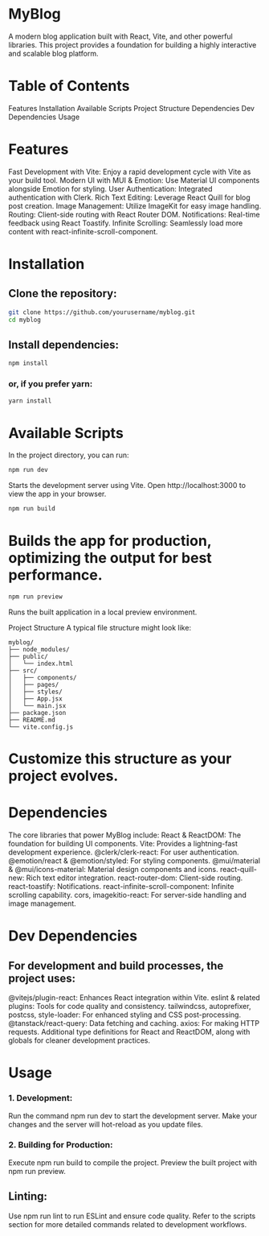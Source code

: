 # MyBlog
A modern blog application built with React, Vite, and other powerful libraries. This project provides a foundation for building a highly interactive and scalable blog platform.

# Table of Contents
Features
Installation
Available Scripts
Project Structure
Dependencies
Dev Dependencies
Usage


# Features
Fast Development with Vite: Enjoy a rapid development cycle with Vite as your build tool.
Modern UI with MUI & Emotion: Use Material UI components alongside Emotion for styling.
User Authentication: Integrated authentication with Clerk.
Rich Text Editing: Leverage React Quill for blog post creation.
Image Management: Utilize ImageKit for easy image handling.
Routing: Client-side routing with React Router DOM.
Notifications: Real-time feedback using React Toastify.
Infinite Scrolling: Seamlessly load more content with react-infinite-scroll-component.

# Installation
## Clone the repository:

```bash
git clone https://github.com/yourusername/myblog.git
cd myblog
```
## Install dependencies:

```bash
npm install
```
### or, if you prefer yarn:

```bash
yarn install
```
# Available Scripts
In the project directory, you can run:
```bash 
npm run dev
```

Starts the development server using Vite. Open http://localhost:3000 to view the app in your browser.

```bash 
npm run build
```
# Builds the app for production, optimizing the output for best performance.

```bash
npm run preview
```
Runs the built application in a local preview environment.

Project Structure
A typical file structure might look like:

``` pgsql
myblog/
├── node_modules/
├── public/
│   └── index.html
├── src/
│   ├── components/
│   ├── pages/
│   ├── styles/
│   ├── App.jsx
│   └── main.jsx
├── package.json
├── README.md
└── vite.config.js
```
# Customize this structure as your project evolves.

# Dependencies
The core libraries that power MyBlog include:
React & ReactDOM: The foundation for building UI components.
Vite: Provides a lightning-fast development experience.
@clerk/clerk-react: For user authentication.
@emotion/react & @emotion/styled: For styling components.
@mui/material & @mui/icons-material: Material design components and icons.
react-quill-new: Rich text editor integration.
react-router-dom: Client-side routing.
react-toastify: Notifications.
react-infinite-scroll-component: Infinite scrolling capability.
cors, imagekitio-react: For server-side handling and image management.

# Dev Dependencies
## For development and build processes, the project uses:
@vitejs/plugin-react: Enhances React integration within Vite.
eslint & related plugins: Tools for code quality and consistency.
tailwindcss, autoprefixer, postcss, style-loader: For enhanced styling and CSS post-processing.
@tanstack/react-query: Data fetching and caching.
axios: For making HTTP requests.
Additional type definitions for React and ReactDOM, along with globals for cleaner development practices.

# Usage
### 1. Development:
  Run the command npm run dev to start the development server.
  Make your changes and the server will hot-reload as you update files.
### 2. Building for Production:
  Execute npm run build to compile the project.
  Preview the built project with npm run preview.

## Linting:
Use npm run lint to run ESLint and ensure code quality.
Refer to the scripts section for more detailed commands related to development workflows.
